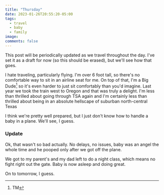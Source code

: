 ```yaml
---
title: "Thursday"
date: 2023-01-26T20:55:20-05:00
tags:
  - travel
  - baby
  - family
image:
comments: false
---
```


This post will be periodically updated as we travel throughout the day. I've set it as a draft for now (so this should be erased), but we'll see how that goes.

I hate traveling, particularly flying. I'm over 6 foot tall, so there's no comfortable way to sit in an airline seat for me. On top of that, I'm a Big Dude[^1] so it's even harder to just sit comfortably than you'd imagine. Last year we took the train west to Oregon and that was truly a delight. I'm less than thrilled about going through TSA again and I'm certainly less than thrilled about being in an absolute hellscape of suburban north-central Texas

I think we're pretty well prepared, but I just don't know how to handle a baby in a plane. We'll see, I guess.

### Update

Ok, that wasn't so bad actually. No delays, no issues, baby was an angel the whole time and he pooped only after we got off the plane. 

We got to my parent's and my dad left to do a night class, which means no fight right out the gate. Baby is now asleep and doing great. 

On to tomorrow, I guess. 

[^1]: TM
